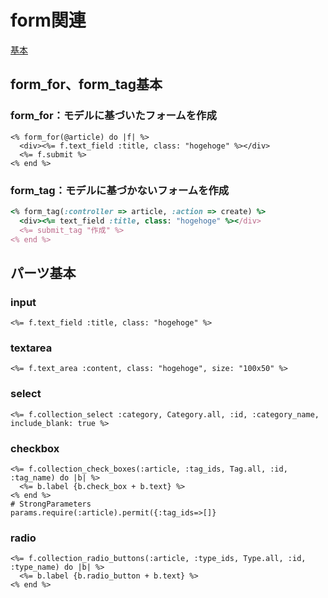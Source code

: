 # form関連
[基本](http://qiita.com/shunsuke227ono/items/7accec12eef6d89b0aa9)

## form_for、form_tag基本

### form_for：モデルに基づいたフォームを作成
```
<% form_for(@article) do |f| %>
  <div><%= f.text_field :title, class: "hogehoge" %></div>
  <%= f.submit %>
<% end %>
```

### form_tag：モデルに基づかないフォームを作成
```ruby
<% form_tag(:controller => article, :action => create) %>
  <div><%= text_field :title, class: "hogehoge" %></div>
  <%= submit_tag "作成" %>
<% end %>
```


## パーツ基本

### input
```
<%= f.text_field :title, class: "hogehoge" %>
```
### textarea
```
<%= f.text_area :content, class: "hogehoge", size: "100x50" %>
```
### select
```
<%= f.collection_select :category, Category.all, :id, :category_name, include_blank: true %>
```
### checkbox 
```
<%= f.collection_check_boxes(:article, :tag_ids, Tag.all, :id, :tag_name) do |b| %> 
  <%= b.label {b.check_box + b.text} %>
<% end %>
# StrongParameters
params.require(:article).permit({:tag_ids=>[]}
```
### radio 
```
<%= f.collection_radio_buttons(:article, :type_ids, Type.all, :id, :type_name) do |b| %>
  <%= b.label {b.radio_button + b.text} %>
<% end %>
```

